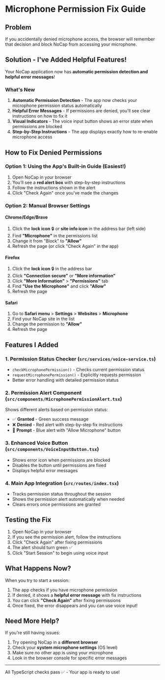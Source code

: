 # Microphone Permission Fix Guide

## Problem
If you accidentally denied microphone access, the browser will remember that decision and block NoCap from accessing your microphone.

## Solution - I've Added Helpful Features!

Your NoCap application now has **automatic permission detection and helpful error messages**!

### What's New

1. **Automatic Permission Detection** - The app now checks your microphone permission status automatically
2. **Helpful Error Messages** - If permissions are denied, you'll see clear instructions on how to fix it
3. **Visual Indicators** - The voice input button shows an error state when permissions are blocked
4. **Step-by-Step Instructions** - The app displays exactly how to re-enable microphone access

## How to Fix Denied Permissions

### Option 1: Using the App's Built-in Guide (Easiest!)
1. Open NoCap in your browser
2. You'll see a **red alert box** with step-by-step instructions
3. Follow the instructions shown in the alert
4. Click "Check Again" once you've made the changes

### Option 2: Manual Browser Settings

#### Chrome/Edge/Brave
1. Click the **lock icon** 🔒 or **site info icon** in the address bar (left side)
2. Find **"Microphone"** in the permissions list
3. Change it from "Block" to **"Allow"**
4. Refresh the page (or click "Check Again" in the app)

#### Firefox
1. Click the **lock icon** 🔒 in the address bar
2. Click **"Connection secure"** or **"More information"**
3. Click **"More Information"** > **"Permissions"** tab
4. Find **"Use the Microphone"** and click **"Allow"**
5. Refresh the page

#### Safari
1. Go to **Safari menu** > **Settings** > **Websites** > **Microphone**
2. Find your NoCap site in the list
3. Change the permission to **"Allow"**
4. Refresh the page

## Features I Added

### 1. Permission Status Checker (`src/services/voice-service.ts`)
- `checkMicrophonePermission()` - Checks current permission status
- `requestMicrophonePermission()` - Explicitly requests permission
- Better error handling with detailed permission status

### 2. Permission Alert Component (`src/components/MicrophonePermissionAlert.tsx`)
Shows different alerts based on permission status:
- ✅ **Granted** - Green success message
- ❌ **Denied** - Red alert with step-by-step fix instructions
- 🔵 **Prompt** - Blue alert with "Allow Microphone" button

### 3. Enhanced Voice Button (`src/components/VoiceInputButton.tsx`)
- Shows error icon when permissions are blocked
- Disables the button until permissions are fixed
- Displays helpful error messages

### 4. Main App Integration (`src/routes/index.tsx`)
- Tracks permission status throughout the session
- Shows the permission alert automatically when needed
- Clears errors once permissions are granted

## Testing the Fix

1. Open NoCap in your browser
2. If you see the permission alert, follow the instructions
3. Click "Check Again" after fixing permissions
4. The alert should turn green ✅
5. Click "Start Session" to begin using voice input

## What Happens Now?

When you try to start a session:
1. The app checks if you have microphone permission
2. If denied, it shows a **helpful error message** with fix instructions
3. You can click **"Check Again"** after fixing permissions
4. Once fixed, the error disappears and you can use voice input!

## Need More Help?

If you're still having issues:
1. Try opening NoCap in a **different browser**
2. Check your **system microphone settings** (OS level)
3. Make sure no other app is using your microphone
4. Look in the browser console for specific error messages

---

All TypeScript checks pass ✅ - Your app is ready to use!
